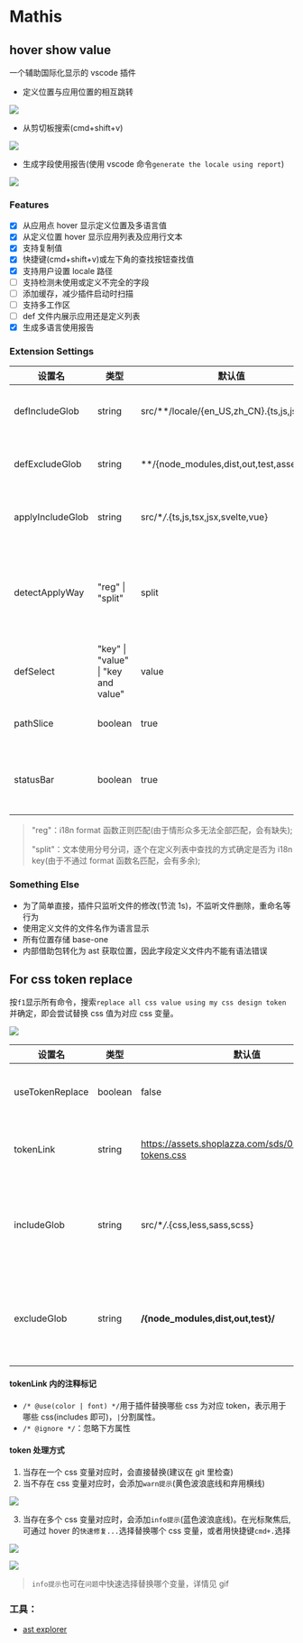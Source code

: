 # Mathis

## hover show value

一个辅助国际化显示的 vscode 插件

- 定义位置与应用位置的相互跳转

![](https://github.com/cheapCoder/mathis/blob/develop/img/intro.gif?raw=true)

- 从剪切板搜索(cmd+shift+v)

![](https://github.com/cheapCoder/mathis/blob/develop/img/search.gif?raw=true)

- 生成字段使用报告(使用 vscode 命令`generate the locale using report`)

![](https://github.com/cheapCoder/mathis/blob/develop/img/report.png?raw=true)

### Features

- [x] 从应用点 hover 显示定义位置及多语言值
- [x] 从定义位置 hover 显示应用列表及应用行文本
- [x] 支持复制值
- [x] 快捷键(cmd+shift+v)或左下角的查找按钮查找值
- [x] 支持用户设置 locale 路径
- [ ] 支持检测未使用或定义不完全的字段
- [ ] 添加缓存，减少插件启动时扫描
- [ ] 支持多工作区
- [ ] def 文件内展示应用还是定义列表
- [x] 生成多语言使用报告

### Extension Settings

| 设置名           | 类型                                | 默认值                                        | 描述                                                                                                   |
| ---------------- | ----------------------------------- | --------------------------------------------- | ------------------------------------------------------------------------------------------------------ |
| defIncludeGlob   | string                              | src/\*\*/locale/{en_US,zh_CN}.{ts,js,json}    | 定义文件包含:[(使用 vscode glob)](https://code.visualstudio.com/api/references/vscode-api#GlobPattern) |
| defExcludeGlob   | string                              | \*\*/{node_modules,dist,out,test,assets}/\*\* | 定义文件排除:[(使用 vscode glob)](https://code.visualstudio.com/api/references/vscode-api#GlobPattern) |
| applyIncludeGlob | string                              | src/\*_/_.{ts,js,tsx,jsx,svelte,vue}          | 应用文件包含:[(使用 vscode glob)](https://code.visualstudio.com/api/references/vscode-api#GlobPattern) |
| detectApplyWay   | "reg" \| "split"                    | split                                         | 检测应用节点的方式<br />reg:正则匹配(会有缺失)); split:分词在 def 中查找(会有多余)                     |
| defSelect        | "key" \| "value" \| "key and value" | value                                         | 跳转定义文件时选择字段的哪些部分                                                                       |
| pathSlice        | boolean                             | true                                          | 显示路径时去除 src 之前的部分                                                                          |
| statusBar        | boolean                             | true                                          | 在左下方显示查找按钮,其行为与 cmd+shift+v 相同                                                         |

> "reg"：i18n format 函数正则匹配(由于情形众多无法全部匹配，会有缺失);
>
> "split"：文本使用分号分词，逐个在定义列表中查找的方式确定是否为 i18n key(由于不通过 format 函数名匹配，会有多余);

### Something Else

- 为了简单直接，插件只监听文件的修改(节流 1s)，不监听文件删除，重命名等行为
- 使用定义文件的文件名作为语言显示
- 所有位置存储 base-one
- 内部借助包转化为 ast 获取位置，因此字段定义文件内不能有语法错误

## For css token replace

按`f1`显示所有命令，搜索`replace all css value using my css design token`并确定，即会尝试替换 css 值为对应 css 变量。

![](https://github.com/cheapCoder/mathis/blob/develop/img/replace.gif?raw=true)

| 设置名          | 类型    | 默认值                                                    | 描述                                                                                                           |
| --------------- | ------- | --------------------------------------------------------- | -------------------------------------------------------------------------------------------------------------- |
| useTokenReplace | boolean | false                                                     | 是否开启主题升级功能                                                                                           |
| tokenLink       | string  | https://assets.shoplazza.com/sds/0.1.62/design-tokens.css | 主题升级的 css 链接                                                                                            |
| includeGlob     | string  | src/\*_/_.{css,less,sass,scss}                            | 主题升级涉及文件包含:[(使用 vscode glob)](https://code.visualstudio.com/api/references/vscode-api#GlobPattern) |
| excludeGlob     | string  | **/{node_modules,dist,out,test}/**                        | 主题升级涉及文件排除:[(使用 vscode glob)](https://code.visualstudio.com/api/references/vscode-api#GlobPattern) |

#### tokenLink 内的注释标记

- `/* @use(color | font) */`用于插件替换哪些 css 为对应 token，表示用于哪些 css(includes 即可)，`|`分割属性。
- `/* @ignore */`：忽略下方属性

#### token 处理方式

1. 当存在一个 css 变量对应时，会直接替换(建议在 git 里检查)
2. 当不存在 css 变量对应时，会添加`warn提示`(黄色波浪底线和弃用横线)

![](https://github.com/cheapCoder/mathis/blob/develop/img/warn_color.png?raw=true)

3. 当存在多个 css 变量对应时，会添加`info提示`(蓝色波浪底线)。在光标聚焦后,可通过 hover 的`快速修复...`选择替换哪个 css 变量，或者用快捷键`cmd+.`选择

![](https://github.com/cheapCoder/mathis/blob/develop/img/info_color.png?raw=true)

![](https://github.com/cheapCoder/mathis/blob/develop/img/replace.png?raw=true)

> `info提示`也可在`问题`中快速选择替换哪个变量，详情见 gif

### 工具：

- [ast explorer](https://astexplorer.net/)

